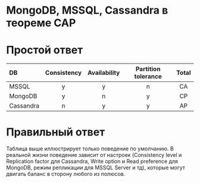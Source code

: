 <h1> MongoDB, MSSQL, Cassandra в теореме CAP </h1>
<h1> Простой ответ </h1>

|DB   |Consistency    |Availability   | Partition tolerance  |Total   |
|:---|:---:|:---:|:---:|:---:|
|MSSQL| y  | y  |  n | CA |
|MongoDB| y  |  n |  y |  CP |
| Cassandra| n  | y  | y  | AP  |

<h1> Правильный ответ </h1>
Таблица выше иллюстрирует только поведение по умолчанию. 
В реальной жизни поведение зависит от настроек (Consistency level и Replication factor для Cassandra, 
Write option и Read preference для MongoDB, режим репликации для MSSQL Server и тд), которые могут 
двигать баланс в сторону любого из полюсов. 
